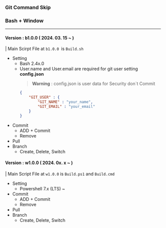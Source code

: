 ### **Git Command Skip**
### Bash + Window
---
**<h4>Version : b1.0.0 ( 2024. 03. 15 ~ )</h4>**
| Main Scirpt File at `b1.0.0 `is `Build.sh`
* Setting
    * Bash 2.4x.0
    * User.name and User.email are required for git user setting **config.json**
        > **Warning** : config.json is user data for Security don`t Commit
        ```json
        {
            "GIT_USER" : {
                "GIT_NAME" : "your_name",
                "GIT_EMAIL" : "your_email"
            }
        }
        ```
* Commit
    * ADD + Commit
    * Remove
* Pull
* Branch
    * Create, Delete, Switch

**<h4>Version : w1.0.0 ( 2024. 0x. x ~ )</h4>**
| Main Script File at `w1.0.0` is `Build.ps1` and `Build.cmd`
* Setting
    * Powershell 7.x (LTS) ~
* Commit
    * ADD + Commit
    * Remove
* Pull
* Branch
    * Create, Delete, Switch
